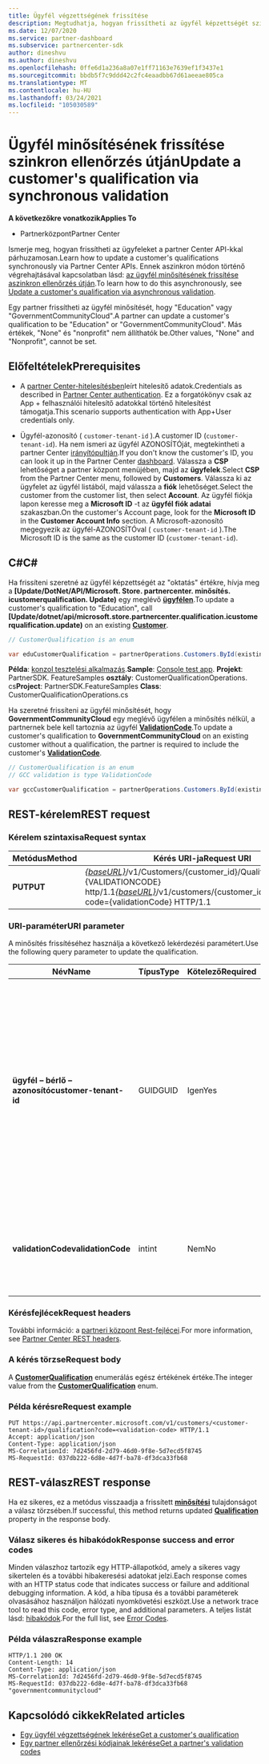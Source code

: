 ```yaml
---
title: Ügyfél végzettségének frissítése
description: Megtudhatja, hogyan frissítheti az ügyfél képzettségét szinkron szűréssel vagy átvilágítással, beleértve a profilhoz társított címeket is.
ms.date: 12/07/2020
ms.service: partner-dashboard
ms.subservice: partnercenter-sdk
author: dineshvu
ms.author: dineshvu
ms.openlocfilehash: 0ffe6d1a236a8a07e1ff71163e7639ef1f3437e1
ms.sourcegitcommit: bbdb5f7c9ddd42c2fc4eaadbb67d61aeeae805ca
ms.translationtype: MT
ms.contentlocale: hu-HU
ms.lasthandoff: 03/24/2021
ms.locfileid: "105030589"
---
```

# <a name="update-a-customers-qualification-via-synchronous-validation"></a><span data-ttu-id="1e7aa-103">Ügyfél minősítésének frissítése szinkron ellenőrzés útján</span><span class="sxs-lookup"><span data-stu-id="1e7aa-103">Update a customer's qualification via synchronous validation</span></span>

<span data-ttu-id="1e7aa-104">**A következőkre vonatkozik**</span><span class="sxs-lookup"><span data-stu-id="1e7aa-104">**Applies To**</span></span>

- <span data-ttu-id="1e7aa-105">Partnerközpont</span><span class="sxs-lookup"><span data-stu-id="1e7aa-105">Partner Center</span></span>

<span data-ttu-id="1e7aa-106">Ismerje meg, hogyan frissítheti az ügyfeleket a partner Center API-kkal párhuzamosan.</span><span class="sxs-lookup"><span data-stu-id="1e7aa-106">Learn how to update a customer's qualifications synchronously via Partner Center APIs.</span></span> <span data-ttu-id="1e7aa-107">Ennek aszinkron módon történő végrehajtásával kapcsolatban lásd: [az ügyfél minősítésének frissítése aszinkron ellenőrzés útján](update-customer-qualification-asynchronous.md).</span><span class="sxs-lookup"><span data-stu-id="1e7aa-107">To learn how to do this asynchronously, see [Update a customer's qualification via asynchronous validation](update-customer-qualification-asynchronous.md).</span></span>

<span data-ttu-id="1e7aa-108">Egy partner frissítheti az ügyfél minősítését, hogy "Education" vagy "GovernmentCommunityCloud".</span><span class="sxs-lookup"><span data-stu-id="1e7aa-108">A partner can update a customer's qualification to be "Education" or "GovernmentCommunityCloud".</span></span> <span data-ttu-id="1e7aa-109">Más értékek, "None" és "nonprofit" nem állíthatók be.</span><span class="sxs-lookup"><span data-stu-id="1e7aa-109">Other values, "None" and "Nonprofit", cannot be set.</span></span>

## <a name="prerequisites"></a><span data-ttu-id="1e7aa-110">Előfeltételek</span><span class="sxs-lookup"><span data-stu-id="1e7aa-110">Prerequisites</span></span>

- <span data-ttu-id="1e7aa-111">A [partner Center-hitelesítésben](partner-center-authentication.md)leírt hitelesítő adatok.</span><span class="sxs-lookup"><span data-stu-id="1e7aa-111">Credentials as described in [Partner Center authentication](partner-center-authentication.md).</span></span> <span data-ttu-id="1e7aa-112">Ez a forgatókönyv csak az App + felhasználói hitelesítő adatokkal történő hitelesítést támogatja.</span><span class="sxs-lookup"><span data-stu-id="1e7aa-112">This scenario supports authentication with App+User credentials only.</span></span>

- <span data-ttu-id="1e7aa-113">Ügyfél-azonosító ( `customer-tenant-id` ).</span><span class="sxs-lookup"><span data-stu-id="1e7aa-113">A customer ID (`customer-tenant-id`).</span></span> <span data-ttu-id="1e7aa-114">Ha nem ismeri az ügyfél AZONOSÍTÓját, megtekintheti a partner Center [irányítópultján](https://partner.microsoft.com/dashboard).</span><span class="sxs-lookup"><span data-stu-id="1e7aa-114">If you don't know the customer's ID, you can look it up in the Partner Center [dashboard](https://partner.microsoft.com/dashboard).</span></span> <span data-ttu-id="1e7aa-115">Válassza a **CSP** lehetőséget a partner központ menüjében, majd az **ügyfelek**.</span><span class="sxs-lookup"><span data-stu-id="1e7aa-115">Select **CSP** from the Partner Center menu, followed by **Customers**.</span></span> <span data-ttu-id="1e7aa-116">Válassza ki az ügyfelet az ügyfél listából, majd válassza a **fiók** lehetőséget.</span><span class="sxs-lookup"><span data-stu-id="1e7aa-116">Select the customer from the customer list, then select **Account**.</span></span> <span data-ttu-id="1e7aa-117">Az ügyfél fiókja lapon keresse meg a **Microsoft ID** -t az **ügyfél fiók adatai** szakaszban.</span><span class="sxs-lookup"><span data-stu-id="1e7aa-117">On the customer's Account page, look for the **Microsoft ID** in the **Customer Account Info** section.</span></span> <span data-ttu-id="1e7aa-118">A Microsoft-azonosító megegyezik az ügyfél-AZONOSÍTÓval ( `customer-tenant-id` ).</span><span class="sxs-lookup"><span data-stu-id="1e7aa-118">The Microsoft ID is the same as the customer ID  (`customer-tenant-id`).</span></span>

## <a name="c"></a><span data-ttu-id="1e7aa-119">C\#</span><span class="sxs-lookup"><span data-stu-id="1e7aa-119">C\#</span></span>

<span data-ttu-id="1e7aa-120">Ha frissíteni szeretné az ügyfél képzettségét az "oktatás" értékre, hívja meg a **[Update/DotNet/API/Microsoft. Store. partnercenter. minősítés. icustomerqualification. Update)** egy meglévő  [**ügyfélen**](/dotnet/api/microsoft.store.partnercenter.models.customers.customer).</span><span class="sxs-lookup"><span data-stu-id="1e7aa-120">To update a customer's qualification to "Education", call **[Update/dotnet/api/microsoft.store.partnercenter.qualification.icustomerqualification.update)** on an existing  [**Customer**](/dotnet/api/microsoft.store.partnercenter.models.customers.customer).</span></span>

``` csharp
// CustomerQualification is an enum

var eduCustomerQualification = partnerOperations.Customers.ById(existingCustomer.Id).Qualification.Update(CustomerQualification.Education);
```

<span data-ttu-id="1e7aa-121">**Példa**: [konzol tesztelési alkalmazás](console-test-app.md).</span><span class="sxs-lookup"><span data-stu-id="1e7aa-121">**Sample**: [Console test app](console-test-app.md).</span></span> <span data-ttu-id="1e7aa-122">**Projekt**: PartnerSDK. FeatureSamples **osztály**: CustomerQualificationOperations. cs</span><span class="sxs-lookup"><span data-stu-id="1e7aa-122">**Project**: PartnerSDK.FeatureSamples **Class**: CustomerQualificationOperations.cs</span></span>

<span data-ttu-id="1e7aa-123">Ha szeretné frissíteni az ügyfél minősítését, hogy **GovernmentCommunityCloud** egy meglévő ügyfélen a minősítés nélkül, a partnernek bele kell tartoznia az ügyfél [**ValidationCode**](utility-resources.md#validationcode).</span><span class="sxs-lookup"><span data-stu-id="1e7aa-123">To update a customer's qualification to **GovernmentCommunityCloud** on an existing customer without a qualification, the partner is required to include the customer's [**ValidationCode**](utility-resources.md#validationcode).</span></span>

``` csharp
// CustomerQualification is an enum
// GCC validation is type ValidationCode

var gccCustomerQualification = partnerOperations.Customers.ById(existingCustomer.Id).Qualification.Update(CustomerQualification.GovernmentCommunityCloud, gccValidation);
```

## <a name="rest-request"></a><span data-ttu-id="1e7aa-124">REST-kérelem</span><span class="sxs-lookup"><span data-stu-id="1e7aa-124">REST request</span></span>

### <a name="request-syntax"></a><span data-ttu-id="1e7aa-125">Kérelem szintaxisa</span><span class="sxs-lookup"><span data-stu-id="1e7aa-125">Request syntax</span></span>

| <span data-ttu-id="1e7aa-126">Metódus</span><span class="sxs-lookup"><span data-stu-id="1e7aa-126">Method</span></span>  | <span data-ttu-id="1e7aa-127">Kérés URI-ja</span><span class="sxs-lookup"><span data-stu-id="1e7aa-127">Request URI</span></span>                                                                                             |
|---------|---------------------------------------------------------------------------------------------------------|
| <span data-ttu-id="1e7aa-128">**PUT**</span><span class="sxs-lookup"><span data-stu-id="1e7aa-128">**PUT**</span></span> | <span data-ttu-id="1e7aa-129">[*{baseURL}*](partner-center-rest-urls.md)/v1/Customers/{customer_id}/Qualification? kód = {VALIDATIONCODE} http/1.1</span><span class="sxs-lookup"><span data-stu-id="1e7aa-129">[*{baseURL}*](partner-center-rest-urls.md)/v1/customers/{customer_id}/qualification?code={validationCode} HTTP/1.1</span></span> |

### <a name="uri-parameter"></a><span data-ttu-id="1e7aa-130">URI-paraméter</span><span class="sxs-lookup"><span data-stu-id="1e7aa-130">URI parameter</span></span>

<span data-ttu-id="1e7aa-131">A minősítés frissítéséhez használja a következő lekérdezési paramétert.</span><span class="sxs-lookup"><span data-stu-id="1e7aa-131">Use the following query parameter to update the qualification.</span></span>

| <span data-ttu-id="1e7aa-132">Név</span><span class="sxs-lookup"><span data-stu-id="1e7aa-132">Name</span></span>                   | <span data-ttu-id="1e7aa-133">Típus</span><span class="sxs-lookup"><span data-stu-id="1e7aa-133">Type</span></span> | <span data-ttu-id="1e7aa-134">Kötelező</span><span class="sxs-lookup"><span data-stu-id="1e7aa-134">Required</span></span> | <span data-ttu-id="1e7aa-135">Leírás</span><span class="sxs-lookup"><span data-stu-id="1e7aa-135">Description</span></span>                                                                                                                                            |
|------------------------|------|----------|--------------------------------------------------------------------------------------------------------------------------------------------------------|
| <span data-ttu-id="1e7aa-136">**ügyfél – bérlő – azonosító**</span><span class="sxs-lookup"><span data-stu-id="1e7aa-136">**customer-tenant-id**</span></span> | <span data-ttu-id="1e7aa-137">GUID</span><span class="sxs-lookup"><span data-stu-id="1e7aa-137">GUID</span></span> | <span data-ttu-id="1e7aa-138">Igen</span><span class="sxs-lookup"><span data-stu-id="1e7aa-138">Yes</span></span>      | <span data-ttu-id="1e7aa-139">Az érték egy GUID formátumú **ügyfél-bérlői azonosító** , amely lehetővé teszi, hogy a viszonteladó a viszonteladóhoz tartozó adott ügyfél eredményeit szűrheti.</span><span class="sxs-lookup"><span data-stu-id="1e7aa-139">The value is a GUID formatted **customer-tenant-id** that allows the reseller to filter the results for a given customer that belongs to the reseller.</span></span> |
| <span data-ttu-id="1e7aa-140">**validationCode**</span><span class="sxs-lookup"><span data-stu-id="1e7aa-140">**validationCode**</span></span>     | <span data-ttu-id="1e7aa-141">int</span><span class="sxs-lookup"><span data-stu-id="1e7aa-141">int</span></span>  | <span data-ttu-id="1e7aa-142">Nem</span><span class="sxs-lookup"><span data-stu-id="1e7aa-142">No</span></span>       | <span data-ttu-id="1e7aa-143">Csak a kormányzati közösségi felhőhöz szükséges.</span><span class="sxs-lookup"><span data-stu-id="1e7aa-143">Only needed for Government Community Cloud.</span></span>                                                                                                            |

### <a name="request-headers"></a><span data-ttu-id="1e7aa-144">Kérésfejlécek</span><span class="sxs-lookup"><span data-stu-id="1e7aa-144">Request headers</span></span>

<span data-ttu-id="1e7aa-145">További információ: a [partneri központ Rest-fejlécei](headers.md).</span><span class="sxs-lookup"><span data-stu-id="1e7aa-145">For more information, see [Partner Center REST headers](headers.md).</span></span>

### <a name="request-body"></a><span data-ttu-id="1e7aa-146">A kérés törzse</span><span class="sxs-lookup"><span data-stu-id="1e7aa-146">Request body</span></span>

<span data-ttu-id="1e7aa-147">A [**CustomerQualification**](/dotnet/api/microsoft.store.partnercenter.models.customers.customerqualification) enumerálás egész értékének értéke.</span><span class="sxs-lookup"><span data-stu-id="1e7aa-147">The integer value from the [**CustomerQualification**](/dotnet/api/microsoft.store.partnercenter.models.customers.customerqualification) enum.</span></span>

### <a name="request-example"></a><span data-ttu-id="1e7aa-148">Példa kérésre</span><span class="sxs-lookup"><span data-stu-id="1e7aa-148">Request example</span></span>

```http
PUT https://api.partnercenter.microsoft.com/v1/customers/<customer-tenant-id>/qualification?code=<validation-code> HTTP/1.1
Accept: application/json
Content-Type: application/json
MS-CorrelationId: 7d2456fd-2d79-46d0-9f8e-5d7ecd5f8745
MS-RequestId: 037db222-6d8e-4d7f-ba78-df3dca33fb68

```

## <a name="rest-response"></a><span data-ttu-id="1e7aa-149">REST-válasz</span><span class="sxs-lookup"><span data-stu-id="1e7aa-149">REST response</span></span>

<span data-ttu-id="1e7aa-150">Ha ez sikeres, ez a metódus visszaadja a frissített [**minősítési**](/dotnet/api/microsoft.store.partnercenter.customers.icustomer.qualification) tulajdonságot a válasz törzsében.</span><span class="sxs-lookup"><span data-stu-id="1e7aa-150">If successful, this method returns updated [**Qualification**](/dotnet/api/microsoft.store.partnercenter.customers.icustomer.qualification) property in the response body.</span></span>

### <a name="response-success-and-error-codes"></a><span data-ttu-id="1e7aa-151">Válasz sikeres és hibakódok</span><span class="sxs-lookup"><span data-stu-id="1e7aa-151">Response success and error codes</span></span>

<span data-ttu-id="1e7aa-152">Minden válaszhoz tartozik egy HTTP-állapotkód, amely a sikeres vagy sikertelen és a további hibakeresési adatokat jelzi.</span><span class="sxs-lookup"><span data-stu-id="1e7aa-152">Each response comes with an HTTP status code that indicates success or failure and additional debugging information.</span></span> <span data-ttu-id="1e7aa-153">A kód, a hiba típusa és a további paraméterek olvasásához használjon hálózati nyomkövetési eszközt.</span><span class="sxs-lookup"><span data-stu-id="1e7aa-153">Use a network trace tool to read this code, error type, and additional parameters.</span></span> <span data-ttu-id="1e7aa-154">A teljes listát lásd: [hibakódok](error-codes.md).</span><span class="sxs-lookup"><span data-stu-id="1e7aa-154">For the full list, see [Error Codes](error-codes.md).</span></span>

### <a name="response-example"></a><span data-ttu-id="1e7aa-155">Példa válaszra</span><span class="sxs-lookup"><span data-stu-id="1e7aa-155">Response example</span></span>

```http
HTTP/1.1 200 OK
Content-Length: 14
Content-Type: application/json
MS-CorrelationId: 7d2456fd-2d79-46d0-9f8e-5d7ecd5f8745
MS-RequestId: 037db222-6d8e-4d7f-ba78-df3dca33fb68
"governmentcommunitycloud"
```

## <a name="related-articles"></a><span data-ttu-id="1e7aa-156">Kapcsolódó cikkek</span><span class="sxs-lookup"><span data-stu-id="1e7aa-156">Related articles</span></span>

- [<span data-ttu-id="1e7aa-157">Egy ügyfél végzettségének lekérése</span><span class="sxs-lookup"><span data-stu-id="1e7aa-157">Get a customer's qualification</span></span>](./get-customer-qualification-synchronous.md)
- [<span data-ttu-id="1e7aa-158">Egy partner ellenőrzési kódjainak lekérése</span><span class="sxs-lookup"><span data-stu-id="1e7aa-158">Get a partner's validation codes</span></span>](get-a-partner-s-validation-codes.md)
